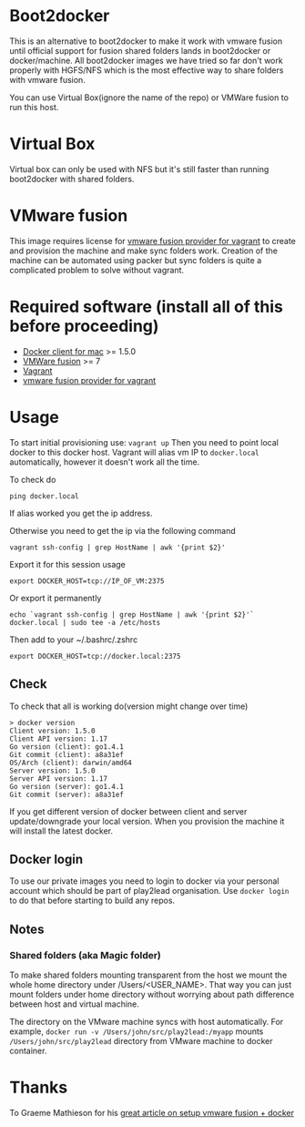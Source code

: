 # Boot2docker
This is an alternative to boot2docker to  make it work with vmware fusion until official support for fusion shared folders lands in boot2docker or docker/machine. All boot2docker images we have tried so far don't work properly with HGFS/NFS which is the most effective way to share folders with vmware fusion.


You can use Virtual Box(ignore the name of the repo) or VMWare fusion to run this host.
# Virtual Box
Virtual box can only be used with NFS but it's still faster than running boot2docker with shared folders.

# VMware fusion
This image requires license for [vmware fusion provider for vagrant](http://www.vagrantup.com/vmware) to create and provision the machine and make sync folders work.
Creation of the machine can be automated using packer but sync folders is quite a complicated problem to solve without vagrant.
# Required software (install all of this before proceeding)
- [Docker client for mac](https://docs.docker.com/installation/mac/) >= 1.5.0
- [VMWare fusion](http://www.vmware.com/au/products/fusion) >= 7
- [Vagrant](https://www.vagrantup.com/downloads.html)
- [vmware fusion provider for vagrant](http://www.vagrantup.com/vmware)

# Usage
To start initial provisioning use:
`vagrant up`
Then you need to point local docker to this docker host. Vagrant will alias vm IP to `docker.local` automatically, however it doesn't work all the time. 

To check do
```
ping docker.local
```
If alias worked you get the ip address. 

Otherwise you need to get the ip via the following command
```
vagrant ssh-config | grep HostName | awk '{print $2}'
```
Export it for this session usage

```export DOCKER_HOST=tcp://IP_OF_VM:2375```

Or export it permanently
```
echo `vagrant ssh-config | grep HostName | awk '{print $2}'` docker.local | sudo tee -a /etc/hosts
```
Then add to your ~/.bashrc/.zshrc
```
export DOCKER_HOST=tcp://docker.local:2375
```

## Check
To check that all is working do(version might change over time)
```
> docker version
Client version: 1.5.0
Client API version: 1.17
Go version (client): go1.4.1
Git commit (client): a8a31ef
OS/Arch (client): darwin/amd64
Server version: 1.5.0
Server API version: 1.17
Go version (server): go1.4.1
Git commit (server): a8a31ef
```

If you get different version of docker between client and server update/downgrade your local version. When you provision the machine it will install the latest docker.

## Docker login
To use our private images you need to login to docker via your personal account which should be part of play2lead organisation. 
Use `docker login` to do that before starting to build any repos.

## Notes
### Shared folders (aka Magic folder)
To make shared folders mounting transparent from the host we mount the whole home directory under /Users/<USER_NAME>. That way you can just mount folders under home directory without worrying about path difference between host and virtual machine.

The directory on the VMware machine syncs with host automatically. 
For example,
`docker run -v /Users/john/src/play2lead:/myapp`
mounts `/Users/john/src/play2lead` directory from VMware machine to docker container. 


# Thanks
To Graeme Mathieson for his [great article on setup vmware fusion + docker](https://woss.name/articles/vagrant-docker-and-vmware-fusion/)
